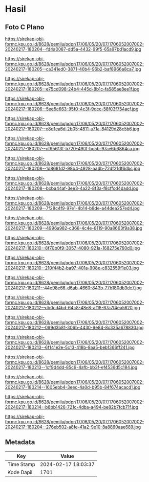 # Hasil

## Foto C Plano

https://sirekap-obj-formc.kpu.go.id/8628/pemilu/pdpr/17/06/05/20/07/1706052007002-20240217-180204--fd4a0087-dd5a-4432-99f5-65a97bd1acd9.jpg

https://sirekap-obj-formc.kpu.go.id/8628/pemilu/pdpr/17/06/05/20/07/1706052007002-20240217-180205--ca341ed0-3871-40b4-96b2-baf8966a8ca7.jpg

https://sirekap-obj-formc.kpu.go.id/8628/pemilu/pdpr/17/06/05/20/07/1706052007002-20240217-180205--e75cd098-24b4-445d-8b1c-fa585ae8ee1f.jpg

https://sirekap-obj-formc.kpu.go.id/8628/pemilu/pdpr/17/06/05/20/07/1706052007002-20240217-180206--5ee5c663-95f0-4c3f-9dcc-58f03f754acf.jpg

https://sirekap-obj-formc.kpu.go.id/8628/pemilu/pdpr/17/06/05/20/07/1706052007002-20240217-180207--c8d1ea6d-2b05-4811-a71a-84129d28c5b6.jpg

https://sirekap-obj-formc.kpu.go.id/8628/pemilu/pdpr/17/06/05/20/07/1706052007002-20240217-180207--cf95613f-b720-490f-bc5b-97ae6b6864ca.jpg

https://sirekap-obj-formc.kpu.go.id/8628/pemilu/pdpr/17/06/05/20/07/1706052007002-20240217-180208--1d8681d2-98b4-4928-aa4b-72df21df6dbc.jpg

https://sirekap-obj-formc.kpu.go.id/8628/pemilu/pdpr/17/06/05/20/07/1706052007002-20240217-180208--bcba44af-3ee3-4a22-8f3a-f8cffcd4dadd.jpg

https://sirekap-obj-formc.kpu.go.id/8628/pemilu/pdpr/17/06/05/20/07/1706052007002-20240217-180209--7f28c4f9-97e1-4b14-b8de-a44dea257ed4.jpg

https://sirekap-obj-formc.kpu.go.id/8628/pemilu/pdpr/17/06/05/20/07/1706052007002-20240217-180209--4996a982-c368-4c4e-8119-90a8663f9a38.jpg

https://sirekap-obj-formc.kpu.go.id/8628/pemilu/pdpr/17/06/05/20/07/1706052007002-20240217-180210--8f70b0f9-3057-4080-921a-168275e790d0.jpg

https://sirekap-obj-formc.kpu.go.id/8628/pemilu/pdpr/17/06/05/20/07/1706052007002-20240217-180210--210f44b2-ba97-401a-908e-c832559f1e03.jpg

https://sirekap-obj-formc.kpu.go.id/8628/pemilu/pdpr/17/06/05/20/07/1706052007002-20240217-180211--44e98e66-d6ab-4660-843b-77b180db3dc7.jpg

https://sirekap-obj-formc.kpu.go.id/8628/pemilu/pdpr/17/06/05/20/07/1706052007002-20240217-180212--db0cd4bd-64c8-48e8-af18-67a7f4ea5620.jpg

https://sirekap-obj-formc.kpu.go.id/8628/pemilu/pdpr/17/06/05/20/07/1706052007002-20240217-180212--099d3b81-306b-4430-9e84-8c335a678830.jpg

https://sirekap-obj-formc.kpu.go.id/8628/pemilu/pdpr/17/06/05/20/07/1706052007002-20240217-180213--6f141e2e-5c13-418b-8aa5-beb1366ff241.jpg

https://sirekap-obj-formc.kpu.go.id/8628/pemilu/pdpr/17/06/05/20/07/1706052007002-20240217-180213--1cf9d4dd-85c9-4afb-bb3f-ef4536d5c184.jpg

https://sirekap-obj-formc.kpu.go.id/8628/pemilu/pdpr/17/06/05/20/07/1706052007002-20240217-180214--1605ebb4-3eec-4a0d-b95b-84f674acacd1.jpg

https://sirekap-obj-formc.kpu.go.id/8628/pemilu/pdpr/17/06/05/20/07/1706052007002-20240217-180214--b8bb1426-721c-4dba-a494-be82b7fcb71f.jpg

https://sirekap-obj-formc.kpu.go.id/8628/pemilu/pdpr/17/06/05/20/07/1706052007002-20240217-180204--276eb502-a8fe-41a2-9e10-8a8860aae689.jpg


## Metadata

| Key        | Value               |
| ---------- | ------------------- |
| Time Stamp | 2024-02-17 18:03:37 |
| Kode Dapil | 1701                |



